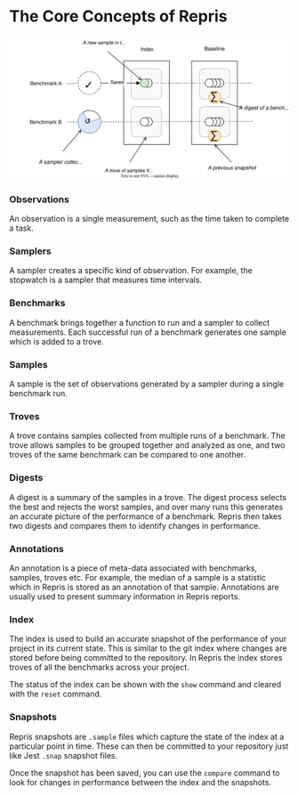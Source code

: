 # The Core Concepts of Repris

![concepts](./concepts.drawio.svg)

### Observations

An observation is a single measurement, such as the time taken to complete a task.

### Samplers

A sampler creates a specific kind of observation. For example, the stopwatch is a sampler that measures time intervals.

### Benchmarks

A benchmark brings together a function to run and a sampler to collect measurements. Each successful run of a benchmark generates one sample which is added to a trove.

### Samples

A sample is the set of observations generated by a sampler during a single benchmark run.

### Troves

A trove contains samples collected from multiple runs of a benchmark. The trove allows samples to be grouped together and analyzed as one, and two troves of the same benchmark can be compared to one another.

### Digests

A digest is a summary of the samples in a trove. The digest process selects the best and rejects the worst samples, and over many runs this generates an accurate picture of the performance of a benchmark. Repris then takes two digests and compares them to identify changes in performance.

### Annotations

An annotation is a piece of meta-data associated with benchmarks, samples, troves etc. For example, the median of a sample is a statistic which in Repris is stored as an annotation of that sample. Annotations are usually used to present summary information in Repris reports.

### Index

The index is used to build an accurate snapshot of the performance of your project in its current state. This is similar to the git index where changes are stored before being committed to the repository. In Repris the index stores troves of all the benchmarks across your project.

The status of the index can be shown with the `show` command and cleared with the `reset` command.

### Snapshots

Repris snapshots are `.sample` files which capture the state of the index at a particular point in time. These can then be committed to your repository just like Jest `.snap` snapshot files.

Once the snapshot has been saved, you can use the `compare` command to look for changes in performance between the index and the snapshots.
